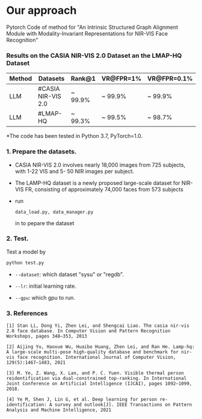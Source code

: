 

# Our approach

Pytorch Code of method for "An Intrinsic Structured Graph Alignment Module
with Modality-Invariant Representations for NIR-VIS Face Recognition" 

### Results on the  CASIA NIR-VIS 2.0 Dataset an the  LMAP-HQ Dataset 
| Method | Datasets           | Rank@1  | VR@FPR=1% | VR@FPR=0.1% |
| ------ | ------------------ | ------- | --------- | ----------- |
| LLM    | #CASIA NIR-VIS 2.0 | ~ 99.9% | ~ 99.9%   | ~ 99.9%     |
| LLM    | #LMAP-HQ           | ~ 99.3% | ~ 99.5%   | ~ 98.7%     |



*The code has been tested in Python 3.7, PyTorch=1.0. 

### 1. Prepare the datasets.

- CASIA NIR-VIS 2.0 involves nearly 18,000 images from 725 subjects, with 1-22 VIS and 5-
   50 NIR images per subject.

-  The LAMP-HQ dataset is a newly proposed large-scale dataset for NIR-VIS FR, consisting of approximately 74,000 faces from 573 subjects

- run 

   ```
   data_load.py, data_manager.py
   ```

    in to pepare the dataset

### 2. Test.
  Test a model by
  ```bash
python test.py
  ```

  - `--dataset`: which dataset "sysu" or "regdb".

  - `--lr`: initial learning rate.
  
  - `--gpu`:  which gpu to run.



### 3. References

```
[1] Stan Li, Dong Yi, Zhen Lei, and Shengcai Liao. The casia nir-vis 2.0 face database. In Computer Vision and Pattern Recognition Workshops, pages 348–353, 2013
```

```
[2] Aijing Yu, Haoxue Wu, Huaibo Huang, Zhen Lei, and Ran He. Lamp-hq: A large-scale multi-pose high-quality database and benchmark for nir-vis face recognition. International Journal of Computer Vision, 129(5):1467–1483, 2021
```

```
[3] M. Ye, Z. Wang, X. Lan, and P. C. Yuen. Visible thermal person reidentification via dual-constrained top-ranking. In International Joint Conference on Artificial Intelligence (IJCAI), pages 1092–1099, 2018.
```

```
[4] Ye M, Shen J, Lin G, et al. Deep learning for person re-identification: A survey and outlook[J]. IEEE Transactions on Pattern Analysis and Machine Intelligence, 2021
```

